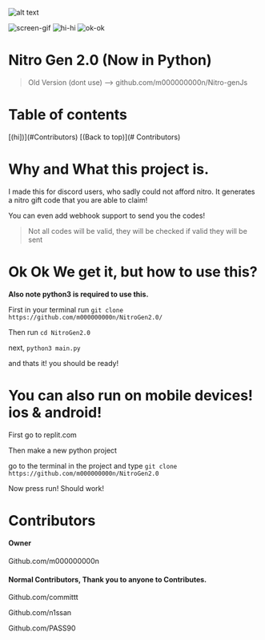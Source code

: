 ![alt text](https://github.com/m000000000n/NitroGen2.0/blob/main/D53E4619-3FD9-4889-BA67-43EC70BC89AE.jpeg/?raw=true)





![screen-gif](https://img.shields.io/github/languages/code-size/m000000000n/NitroGen2.0)  ![hi-hi](   https://img.shields.io/github/last-commit/m000000000n/NitroGen2.0)   ![ok-ok](https://img.shields.io/github/license/m000000000n/NitroGen2.0)
# Nitro Gen 2.0 (Now in Python)
> Old Version (dont use) --> github.com/m000000000n/Nitro-genJs





# Table of contents

[(hi])](#Contributors)
[(Back to top)](# Contributors)

# Why and What this project is.
I made this for discord users, who sadly could not afford nitro.
It generates a nitro gift code that you are able to claim! 


You can even add webhook support to send you the codes!

> Not all codes will be valid, they will be checked if valid they will be sent

# Ok Ok We get it, but how to use this?


**Also note python3 is required to use this.**

First in your terminal run `git clone https://github.com/m000000000n/NitroGen2.0/`



Then run `cd NitroGen2.0`


next, ` python3 main.py `


and thats it! you should be ready! 



# You can also run on mobile devices! ios & android!



First go to replit.com


Then make a new python project


go to the terminal in the project and type `git clone https://github.com/m000000000n/NitroGen2.0`

Now press run! Should work!


# Contributors

#### Owner 

Github.com/m000000000n


#### Normal Contributors, Thank you to anyone to Contributes.



Github.com/committt


Github.com/n1ssan


Github.com/PASS90

